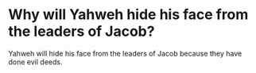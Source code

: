 # Why will Yahweh hide his face from the leaders of Jacob?

Yahweh will hide his face from the leaders of Jacob because they have done evil deeds.
